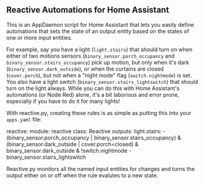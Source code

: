 Reactive Automations for Home Assistant
----------------------------------------

This is an AppDaemon script for Home Assistant that lets you easily define automations that sets the state of an output entity based on the states of one or more input entities.

For example, say you have a light (`light.stairs`) that should turn on when either of two motions sensors (`binary_sensor.porch_occupancy` and `binary_sensor.stairs_occupancy`) pick up motion, but only when it's dark (`binary_sensor.dark_outside`), or when the curtains are closed (`cover.porch`), but not when a "night mode" flag (`switch.nightmode`) is set. You also have a light switch (`binary_sensor.stairs_lightswitch`) that should turn on the light always. While you can do this with Home Assistant's automations (or Node Red) alone, it's a bit laborious and error prone, especially if you have to do it for many lights!

With reactive.py, creating these rules is as simple as putting this into your `apps.yaml` file:

  reactive:
    module: reactive
    class: Reactive
    outputs:
      light.stairs:
        - (binary_sensor.porch_occupancy | binary_sensor.stairs_occupancy) & (binary_sensor.dark_outside | cover.porch=closed) & binary_sensor.dark_outside & !switch.nightmode
        - binary_sensor.stairs_lightswitch


Reactive.py monitors all the named input entities for changes and turns the output either on or off when the rule evalutes to a new state.